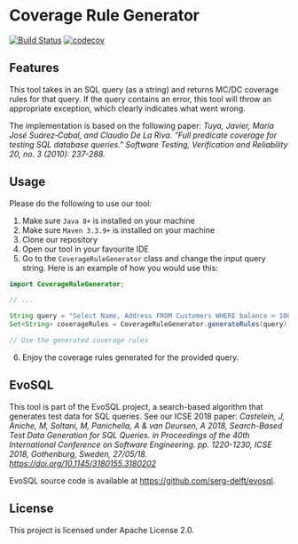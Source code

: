 # Coverage Rule Generator
[![Build Status](https://travis-ci.com/SERG-Delft/SQLCoRGi.svg?branch=master)](https://travis-ci.com/SERG-Delft/SQLCoRGi)
[![codecov](https://codecov.io/gh/SERG-Delft/SQLCoRGi/branch/master/graph/badge.svg)](https://codecov.io/gh/SERG-Delft/SQLCoRGi)

## Features

This tool takes in an SQL query (as a string) and returns MC/DC coverage rules for that query.
If the query contains an error, this tool will throw an appropriate exception, which clearly indicates what went wrong.

The implementation is based on the following paper: _Tuya, Javier, María José Suárez‐Cabal, and Claudio De La Riva. "Full predicate coverage for testing SQL database queries." Software Testing, Verification and Reliability 20, no. 3 (2010): 237-288._

## Usage

Please do the following to use our tool:
1. Make sure `Java 8+` is installed on your machine
2. Make sure `Maven 3.3.9+` is installed on your machine
3. Clone our repository
4. Open our tool in your favourite IDE
5. Go to the `CoverageRuleGenerator` class and change the input query string.
Here is an example of how you would use this:

```java
import CoverageRuleGenerator;

// ...

String query = "Select Name, Address FROM Customers WHERE balance > 1000";
Set<String> coverageRules = CoverageRuleGenerator.generateRules(query);

// Use the generated coverage rules
```
6. Enjoy the coverage rules generated for the provided query.

## EvoSQL

This tool is part of the EvoSQL project, a search-based algorithm that generates test data for SQL queries. See our ICSE 2018 paper: _Castelein, J, Aniche, M, Soltani, M, Panichella, A & van Deursen, A 2018, Search-Based Test Data Generation for SQL Queries. in Proceedings of the 40th International Conference on Software Engineering. pp. 1220-1230, ICSE 2018, Gothenburg, Sweden, 27/05/18. https://doi.org/10.1145/3180155.3180202_

EvoSQL source code is available at https://github.com/serg-delft/evosql.

## License

This project is licensed under Apache License 2.0.
